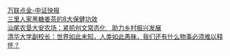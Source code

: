   
[万联点金-中证快报](http://www.dianyue.me/archives/527/59749culsmz2wjve/)  
[三里人家黑糖姜茶的8大保健功效](http://www.dianyue.me/archives/694/u5yz7u9huxrbwkxo/)  
[汕尾农垦大安农场：紧抓创文常态化　助力乡村振兴发展](http://www.dianyue.me/archives/096/560p3smizog4b971/)  
[清华大学副校长：世界如此未知，人类如此愚昧，我们还有什么物事必须难以释怀？](http://www.dianyue.me/archives/990/j9sidct6u2gg5vbb/)